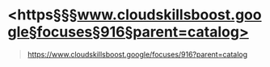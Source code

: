 
# <https§§§www.cloudskillsboost.google§focuses§916§parent=catalog>
> <https://www.cloudskillsboost.google/focuses/916?parent=catalog>
        